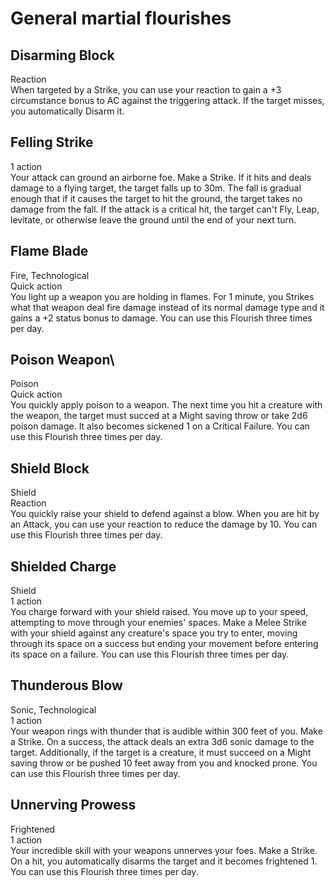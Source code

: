 # General martial flourishes

## Disarming Block
Reaction\
When targeted by a Strike, you can use your reaction to gain a +3 circumstance bonus to AC against the triggering attack. If the target misses, you automatically Disarm it.

## Felling Strike
1 action\
Your attack can ground an airborne foe. Make a Strike. If it hits and deals damage to a flying target, the target falls up to 30m. The fall is gradual enough that if it causes the target to hit the ground, the target takes no damage from the fall. If the attack is a critical hit, the target can't Fly, Leap, levitate, or otherwise leave the ground until the end of your next turn.

## Flame Blade
Fire, Technological\
Quick action\
You light up a weapon you are holding in flames. For 1 minute, you Strikes what that weapon deal fire damage instead of its normal damage type and it gains a +2 status bonus to damage. You can use this Flourish three times per day.

## Poison Weapon\
Poison\
Quick action\
You quickly apply poison to a weapon. The next time you hit a creature with the weapon, the target must succed at a Might saving throw or take 2d6 poison damage. It also becomes sickened 1 on a Critical Failure. You can use this Flourish three times per day.

## Shield Block
Shield\
Reaction\
You quickly raise your shield to defend against a blow. When you are hit by an Attack, you can use your reaction to reduce the damage by 10. You can use this Flourish three times per day. 

## Shielded Charge
Shield\
1 action\
You charge forward with your shield raised. You move up to your speed, attempting to move through your enemies' spaces. Make a Melee Strike with your shield against any creature's space you try to enter, moving through its space on a success but ending your movement before entering its space on a failure. You can use this Flourish three times per day. 

## Thunderous Blow
Sonic, Technological\
1 action\
Your weapon rings with thunder that is audible within 300 feet of you. Make a Strike. On a success, the attack deals an extra 3d6 sonic damage to the target. Additionally, if the target is a creature, it must succeed on a Might saving throw or be pushed 10 feet away from you and knocked prone. You can use this Flourish three times per day. 

## Unnerving Prowess
Frightened\
1 action\
Your incredible skill with your weapons unnerves your foes. Make a Strike. On a hit, you automatically disarms the target and it becomes frightened 1. You can use this Flourish three times per day. 